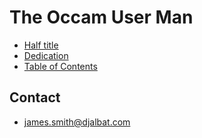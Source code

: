 # The Occam User Man

* [Half title](half-title.md)
* [Dedication](dedication.md)
* [Table of Contents](table-of-contents.md)

## Contact

- james.smith@djalbat.com
